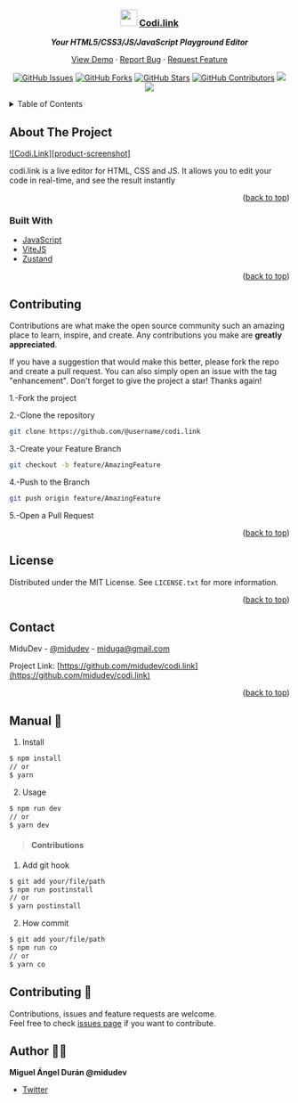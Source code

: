 <div align="center">

  ### <img src="https://raw.githubusercontent.com/midudev/codi.link/main/assets/favicon.ico" height="30px"/> [Codi.link](https://codi.link)
  
  ***Your HTML5/CSS3/JS/JavaScript Playground Editor***
 
  <p align="center">
    <a href="https://codi.link">View Demo</a>
    ·
    <a href="https://github.com/midudev/codi.link/issues/new">Report Bug</a>
    ·
    <a href="https://github.com/midudev/codi.link/issues/new">Request Feature</a>
  </p>
</div>

<div align="center">

[![GitHub Issues](https://img.shields.io/github/issues/midudev/codi.link)](https://github.com/midudev/codi.link/issues)
[![GitHub Forks](https://img.shields.io/github/forks/midudev/codi.link)](https://github.com/midudev/codi.link/network)
[![GitHub Stars](https://img.shields.io/github/stars/midudev/codi.link)](https://github.com/midudev/codi.link/stargazers)
[![GitHub Contributors](https://img.shields.io/github/contributors/midudev/codi.link)](https://github.com/midudev/codi.link/graphs/contributors)
![](https://img.shields.io/badge/Contributions-Welcome-brightgreen.svg)
![](https://img.shields.io/badge/Maintained%3F-Yes-brightgreen.svg)

</div>

<!-- TABLE OF CONTENTS -->

<details>
  <summary>Table of Contents</summary>
  <ol>
    <li>
      <a href="#about-the-project">About The Project</a>
      <ul>
        <li><a href="#built-with">Built With</a></li>
      </ul>
    </li>
    <li><a href="#contributing">Contributing</a></li>
    <li><a href="#license">License</a></li>
    <li><a href="#contact">Contact</a></li>
    <li><a href="#acknowledgments">Acknowledgments</a></li>
  </ol>
</details>

<!-- ABOUT THE PROJECT -->

## About The Project

[![Codi.Link][product-screenshot]](https://codi.link)

codi.link is a live editor for HTML, CSS and JS. It allows you to edit your code in real-time, and see the result instantly

<p align="right">(<a href="#top">back to top</a>)</p>

### Built With

- [JavaScript]()
- [ViteJS](https://vitejs.dev)
- [Zustand](https://zustand.surge.sh)

<p align="right">(<a href="#top">back to top</a>)</p>

<!-- CONTRIBUTING -->

## Contributing

Contributions are what make the open source community such an amazing place to learn, inspire, and create. Any contributions you make are **greatly appreciated**.

If you have a suggestion that would make this better, please fork the repo and create a pull request. You can also simply open an issue with the tag "enhancement".
Don't forget to give the project a star! Thanks again!

1.-Fork the project

2.-Clone the repository

```bash
git clone https://github.com/@username/codi.link
```

3.-Create your Feature Branch

```bash
git checkout -b feature/AmazingFeature
```

4.-Push to the Branch

```bash
git push origin feature/AmazingFeature
```

5.-Open a Pull Request

<p align="right">(<a href="#top">back to top</a>)</p>

<!-- LICENSE -->

## License

Distributed under the MIT License. See `LICENSE.txt` for more information.

<p align="right">(<a href="#top">back to top</a>)</p>

## Contact

MiduDev - [@midudev](https://twitter.com/midudev) - miduga@gmail.com

Project Link: [https://github.com/midudev/codi.link](https://github.com/midudev/codi.link)

<p align="right">(<a href="#top">back to top</a>)</p>

## Manual 📖

1. Install
```sh
$ npm install
// or
$ yarn
```
2. Usage
```sh
$ npm run dev
// or
$ yarn dev
```
>#### Contributions
1. Add git hook
```sh
$ git add your/file/path
$ npm run postinstall
// or
$ yarn postinstall
```
2. How commit

```sh
$ git add your/file/path
$ npm run co 
// or
$ yarn co
```

## Contributing 🤝
Contributions, issues and feature requests are welcome.<br>Feel free to check [issues page](https://github.com/midudev/codi.link/issues) if you want to contribute.

## Author 👨‍💻
**Miguel Ángel Durán @midudev**
* [Twitter](https://twitter.com/midudev)
